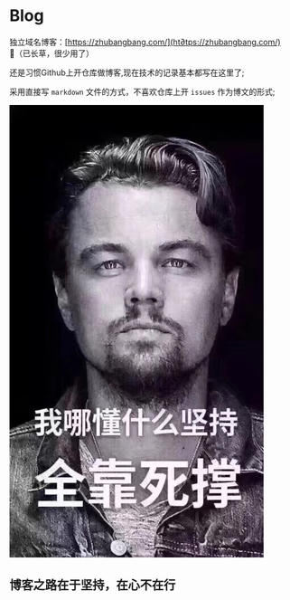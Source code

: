 # Blog

独立域名博客：[https://zhubangbang.com/](ht∂tps://zhubangbang.com/) （已长草，很少用了）

还是习惯Github上开仓库做博客,现在技术的记录基本都写在这里了;

采用直接写 `markdown` 文件的方式，不喜欢仓库上开 `issues` 作为博文的形式;

![keep](./Css/img/keep.jpg)

## 博客之路在于坚持，在心不在行